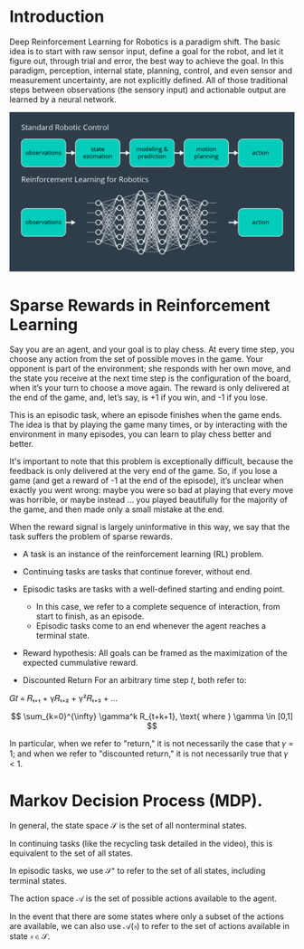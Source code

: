 # Introduction

Deep Reinforcement Learning for Robotics is a paradigm shift. 
The basic idea is to start with raw sensor input, define a goal for the robot, and let it figure out, through trial and error, the best way to achieve the goal.
In this paradigm, perception, internal state, planning, control, and even sensor and measurement uncertainty, are not explicitly defined. 
All of those traditional steps between observations (the sensory input) and actionable output are learned by a neural network.

![Intro Reinforcement Learning](images/intro_reinforcement%20learning.png)


# Sparse Rewards in Reinforcement Learning
Say you are an agent, and your goal is to play chess. At every time step, you choose any action from the set of possible moves in the game. Your opponent is part of the environment; she responds with her own move, and the state you receive at the next time step is the configuration of the board, when it’s your turn to choose a move again. The reward is only delivered at the end of the game, and, let’s say, is +1 if you win, and -1 if you lose.

This is an episodic task, where an episode finishes when the game ends. The idea is that by playing the game many times, or by interacting with the environment in many episodes, you can learn to play chess better and better.

It's important to note that this problem is exceptionally difficult, because the feedback is only delivered at the very end of the game. So, if you lose a game (and get a reward of -1 at the end of the episode), it’s unclear when exactly you went wrong: maybe you were so bad at playing that every move was horrible, or maybe instead … you played beautifully for the majority of the game, and then made only a small mistake at the end.

When the reward signal is largely uninformative in this way, we say that the task suffers the problem of sparse rewards. 

- A task is an instance of the reinforcement learning (RL) problem.
- Continuing tasks are tasks that continue forever, without end.
- Episodic tasks are tasks with a well-defined starting and ending point.
  - In this case, we refer to a complete sequence of interaction, from start to finish, as an episode.
  - Episodic tasks come to an end whenever the agent reaches a terminal state.

- Reward hypothesis: All goals can be framed as the maximization of the expected cummulative reward.

- Discounted Return
For an arbitrary time step 𝑡, both refer to:

𝐺𝑡 ≐ 𝑅ₜ₊₁ + γ𝑅ₜ₊₂ + γ²𝑅ₜ₊₃ + …

$$
\sum_{k=0}^{\infty} \gamma^k R_{t+k+1}, \text{ where } \gamma \in [0,1]
$$

In particular, when we refer to "return," it is not necessarily the case that 𝛾 = 1; and when we refer to "discounted return," it is not necessarily true that 𝛾 < 1.

# Markov Decision Process (MDP).

In general, the state space 𝒮 is the set of all nonterminal states.

In continuing tasks (like the recycling task detailed in the video), this is equivalent to the set of all states.

In episodic tasks, we use 𝒮⁺ to refer to the set of all states, including terminal states.

The action space 𝒜 is the set of possible actions available to the agent.

In the event that there are some states where only a subset of the actions are available, we can also use 𝒜(𝑠) to refer to the set of actions available in state 𝑠 ∈ 𝒮.



